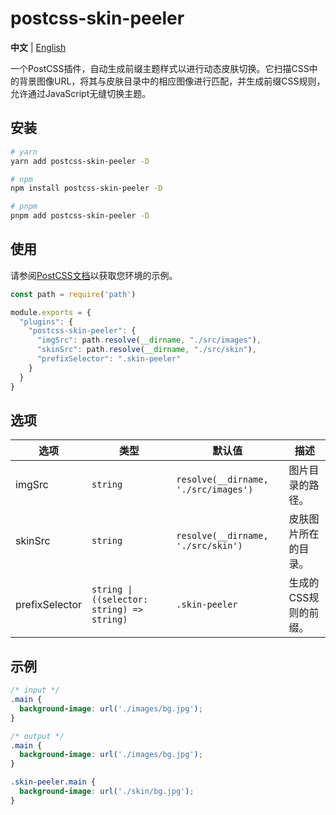 # postcss-skin-peeler

**中文** | [English](./README.md)

一个PostCSS插件，自动生成前缀主题样式以进行动态皮肤切换。它扫描CSS中的背景图像URL，将其与皮肤目录中的相应图像进行匹配，并生成前缀CSS规则，允许通过JavaScript无缝切换主题。

## 安装

```bash
# yarn
yarn add postcss-skin-peeler -D

# npm
npm install postcss-skin-peeler -D

# pnpm
pnpm add postcss-skin-peeler -D
```

## 使用

请参阅[PostCSS文档](https://github.com/postcss/postcss#usage)以获取您环境的示例。

```js
const path = require('path')

module.exports = {
  "plugins": {
    "postcss-skin-peeler": {
      "imgSrc": path.resolve(__dirname, "./src/images"),
      "skinSrc": path.resolve(__dirname, "./src/skin"),
      "prefixSelector": ".skin-peeler"
    }
  }
}
```

## 选项

| 选项             | 类型     | 默认值                      | 描述                                                                 |
| ---------------- | -------- | --------------------------- | -------------------------------------------------------------------- |
| imgSrc           | `string` | `resolve(__dirname, './src/images')` | 图片目录的路径。                                                     |
| skinSrc          | `string` | `resolve(__dirname, './src/skin')`    | 皮肤图片所在的目录。                                                 |
| prefixSelector   | `string \| ((selector: string) => string)` | `.skin-peeler` | 生成的CSS规则的前缀。                                             |

## 示例

```css
/* input */
.main {
  background-image: url('./images/bg.jpg');
}

/* output */
.main {
  background-image: url('./images/bg.jpg');
}

.skin-peeler.main {
  background-image: url('./skin/bg.jpg');
}
```
